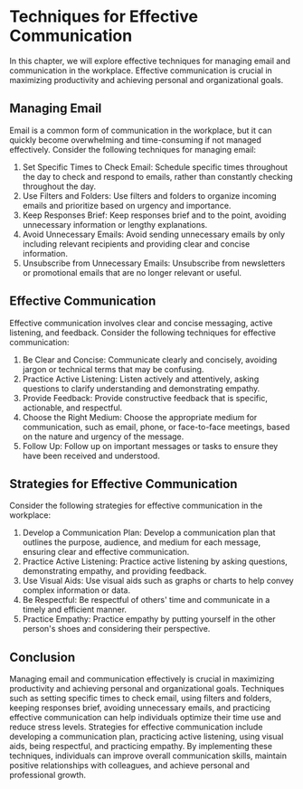 Techniques for Effective Communication
===================================================================================

In this chapter, we will explore effective techniques for managing email and communication in the workplace. Effective communication is crucial in maximizing productivity and achieving personal and organizational goals.

Managing Email
--------------

Email is a common form of communication in the workplace, but it can quickly become overwhelming and time-consuming if not managed effectively. Consider the following techniques for managing email:

1. Set Specific Times to Check Email: Schedule specific times throughout the day to check and respond to emails, rather than constantly checking throughout the day.
2. Use Filters and Folders: Use filters and folders to organize incoming emails and prioritize based on urgency and importance.
3. Keep Responses Brief: Keep responses brief and to the point, avoiding unnecessary information or lengthy explanations.
4. Avoid Unnecessary Emails: Avoid sending unnecessary emails by only including relevant recipients and providing clear and concise information.
5. Unsubscribe from Unnecessary Emails: Unsubscribe from newsletters or promotional emails that are no longer relevant or useful.

Effective Communication
-----------------------

Effective communication involves clear and concise messaging, active listening, and feedback. Consider the following techniques for effective communication:

1. Be Clear and Concise: Communicate clearly and concisely, avoiding jargon or technical terms that may be confusing.
2. Practice Active Listening: Listen actively and attentively, asking questions to clarify understanding and demonstrating empathy.
3. Provide Feedback: Provide constructive feedback that is specific, actionable, and respectful.
4. Choose the Right Medium: Choose the appropriate medium for communication, such as email, phone, or face-to-face meetings, based on the nature and urgency of the message.
5. Follow Up: Follow up on important messages or tasks to ensure they have been received and understood.

Strategies for Effective Communication
--------------------------------------

Consider the following strategies for effective communication in the workplace:

1. Develop a Communication Plan: Develop a communication plan that outlines the purpose, audience, and medium for each message, ensuring clear and effective communication.
2. Practice Active Listening: Practice active listening by asking questions, demonstrating empathy, and providing feedback.
3. Use Visual Aids: Use visual aids such as graphs or charts to help convey complex information or data.
4. Be Respectful: Be respectful of others' time and communicate in a timely and efficient manner.
5. Practice Empathy: Practice empathy by putting yourself in the other person's shoes and considering their perspective.

Conclusion
----------

Managing email and communication effectively is crucial in maximizing productivity and achieving personal and organizational goals. Techniques such as setting specific times to check email, using filters and folders, keeping responses brief, avoiding unnecessary emails, and practicing effective communication can help individuals optimize their time use and reduce stress levels. Strategies for effective communication include developing a communication plan, practicing active listening, using visual aids, being respectful, and practicing empathy. By implementing these techniques, individuals can improve overall communication skills, maintain positive relationships with colleagues, and achieve personal and professional growth.

